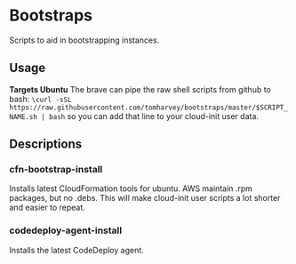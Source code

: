 # Bootstraps

Scripts to aid in bootstrapping instances.

## Usage
**Targets Ubuntu**
The brave can pipe the raw shell scripts from github to bash:
`\curl -sSL https://raw.githubusercontent.com/tomharvey/bootstraps/master/$SCRIPT_NAME.sh | bash`
so you can add that line to your cloud-init user data.

## Descriptions

### cfn-bootstrap-install
Installs latest CloudFormation tools for ubuntu. AWS maintain .rpm packages, but no .debs. This will make cloud-init user scripts a lot shorter and easier to repeat.

### codedeploy-agent-install
Installs the latest CodeDeploy agent.
